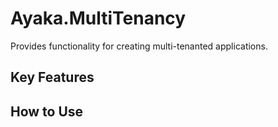# Ayaka.MultiTenancy

Provides functionality for creating multi-tenanted applications.

## Key Features

## How to Use
